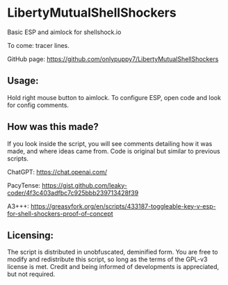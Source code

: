 # LibertyMutualShellShockers
Basic ESP and aimlock for shellshock.io

To come: tracer lines.

GitHub page: https://github.com/onlypuppy7/LibertyMutualShellShockers

## Usage:

Hold right mouse button to aimlock. To configure ESP, open code and look for config comments.

## How was this made?

If you look inside the script, you will see comments detailing how it was made, and where ideas came from. Code is original but similar to previous scripts.

ChatGPT: https://chat.openai.com/

PacyTense: https://gist.github.com/leaky-coder/4f3c403adfbc7c925bbb239713428f39

A3+++: https://greasyfork.org/en/scripts/433187-toggleable-key-v-esp-for-shell-shockers-proof-of-concept

## Licensing:

The script is distributed in unobfuscated, deminified form. You are free to modify and redistribute this script, so long as the terms of the GPL-v3 license is met. Credit and being informed of developments is appreciated, but not required.

